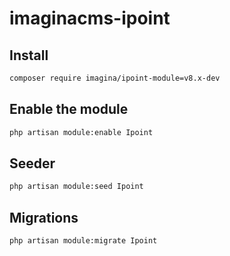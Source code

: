 # imaginacms-ipoint

## Install
```bash
composer require imagina/ipoint-module=v8.x-dev
```

## Enable the module
```bash
php artisan module:enable Ipoint
```

## Seeder

```bash
php artisan module:seed Ipoint
```

## Migrations
```bash
php artisan module:migrate Ipoint
```
